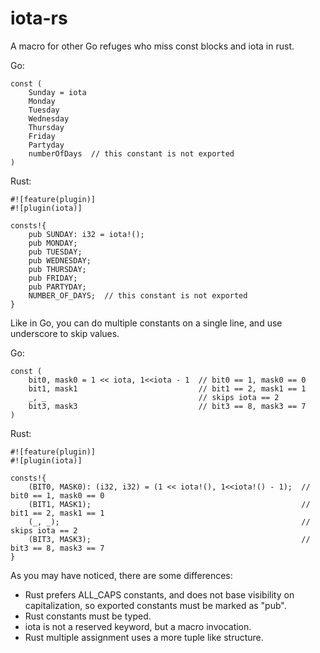 # iota-rs

A macro for other Go refuges who miss const blocks and iota in rust.

Go:
```
const (
	Sunday = iota
	Monday
	Tuesday
	Wednesday
	Thursday
	Friday
	Partyday
	numberOfDays  // this constant is not exported
)
```

Rust:
```
#![feature(plugin)]
#![plugin(iota)]

consts!{
	pub SUNDAY: i32 = iota!();
	pub MONDAY;
	pub TUESDAY;
	pub WEDNESDAY;
	pub THURSDAY;
	pub FRIDAY;
	pub PARTYDAY;
	NUMBER_OF_DAYS;  // this constant is not exported
}
```

Like in Go, you can do multiple constants on a single line, and use underscore to skip values.

Go:
```
const (
	bit0, mask0 = 1 << iota, 1<<iota - 1  // bit0 == 1, mask0 == 0
	bit1, mask1                           // bit1 == 2, mask1 == 1
	_, _                                  // skips iota == 2
	bit3, mask3                           // bit3 == 8, mask3 == 7
)
```

Rust:
```
#![feature(plugin)]
#![plugin(iota)]

consts!{
	(BIT0, MASK0): (i32, i32) = (1 << iota!(), 1<<iota!() - 1);  // bit0 == 1, mask0 == 0
	(BIT1, MASK1);                                               // bit1 == 2, mask1 == 1
	(_, _);                                                      // skips iota == 2
	(BIT3, MASK3);                                               // bit3 == 8, mask3 == 7
}
```

As you may have noticed, there are some differences:
* Rust prefers ALL_CAPS constants, and does not base visibility on capitalization, so exported constants must be marked as "pub".
* Rust constants must be typed.
* iota is not a reserved keyword, but a macro invocation.
* Rust multiple assignment uses a more tuple like structure.

